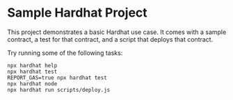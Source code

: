 # Sample Hardhat Project

This project demonstrates a basic Hardhat use case. It comes with a sample contract, a test for that contract, and a script that deploys that contract.

Try running some of the following tasks:

```shell
npx hardhat help
npx hardhat test
REPORT_GAS=true npx hardhat test
npx hardhat node
npx hardhat run scripts/deploy.js
```
<!-- 
    #脚本
    npm install -g hardhat
    npx hardhat 初始化hardhat项目
    npm install dotenv  安装dotenv插件
    npm hardhat compile 编译合约
    npx hardhat test 测试合约
    npx hardhat run scripts/deploy.js  部署合约
    npx hardhat run scripts/deploy.js --network fuji 部署合约到外部网络
    npx hardhat verify 0xdbB268002D37632B43137c843f95b226B4676c2F --network fuji 在网络上验证合约(公开合约代码)
 -->
<!-- 
    导出abi的插件
    npm install --save-dev hardhat-abi-exporter
    npx hardhat export-abi  生成abi文件
 -->


 
 <!-- 
    avax测试网 fuji https://testnet.snowtrace.io/tx/
    合约地址 0xdbB268002D37632B43137c843f95b226B4676c2F  

    作业：部署合约到测试网，验证合约代码
    https://testnet.snowtrace.io/address/0xdbB268002D37632B43137c843f95b226B4676c2F#code

  -->